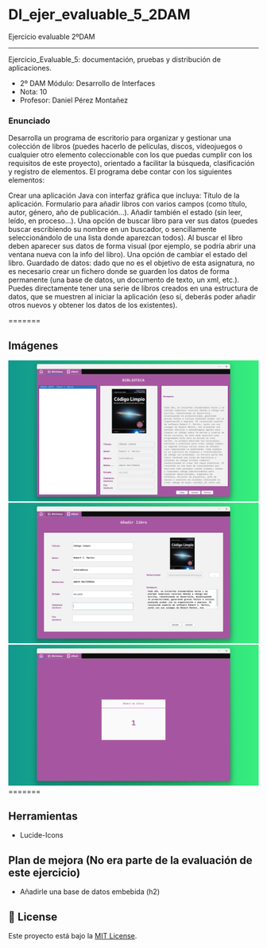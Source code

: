 # DI_ejer_evaluable_5_2DAM
<p>
Ejercicio evaluable 2ºDAM</a>
</p>
<hr>
<p>
  Ejercicio_Evaluable_5: documentación, pruebas y distribución de aplicaciones. 
  <ul>
    <li>2º DAM Módulo: Desarrollo de Interfaces
    <li>Nota: 10</li>
    <li>Profesor: Daniel Pérez Montañez</li>
  </ul>
</p>

<h3>Enunciado</h3>
<div>
<p>
Desarrolla un programa de escritorio para organizar y gestionar una colección de libros (puedes hacerlo de películas, discos, videojuegos o cualquier otro elemento coleccionable con los que puedas cumplir con los requisitos de este proyecto), orientado a facilitar la búsqueda, clasificación y registro de elementos. El programa debe contar con los siguientes elementos:

<p>
Crear una aplicación Java con interfaz gráfica que incluya:
Título de la aplicación.
Formulario para añadir libros con varios campos (como título, autor, género, año de publicación...). Añadir también el estado (sin leer, leído, en proceso…).
Una opción de buscar libro para ver sus datos (puedes buscar escribiendo su nombre en un buscador, o sencillamente seleccionándolo de una lista donde aparezcan todos). Al buscar el libro deben aparecer sus datos de forma visual (por ejemplo, se podría abrir una ventana nueva con la info del libro).
Una opción de cambiar el estado del libro.
Guardado de datos: dado que no es el objetivo de esta asignatura, no es necesario crear un fichero donde se guarden los datos de forma permanente (una base de datos, un documento de texto, un xml, etc.). Puedes directamente tener una serie de libros creados en una estructura de datos, que se muestren al iniciar la aplicación (eso sí, deberás poder añadir otros nuevos y obtener los datos de los existentes).
</p>
</div>

=======
## Imágenes
<div align='center'>
  <img src='imgPrograma1.png' alt='imgPrograma1' />
</div>

<div align='center'>
  <img src='imgPrograma2.png' alt='imgPrograma2' />
</div>

<div align='center'>
  <img src='imgPrograma3.png' alt='imgPrograma3' />
</div>
=======

## Herramientas

- Lucide-Icons

## Plan de mejora (No era parte de la evaluación de este ejercicio)

- Añadirle una base de datos embebida (h2)

## 📃 License

Este proyecto está bajo la [MIT License](LICENSE.md).
